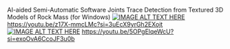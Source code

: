 AI-aided Semi-Automatic Software Joints Trace Detection from Textured 3D Models of Rock Mass (for Windows)
[![IMAGE ALT TEXT HERE](https://img.youtube.com/vi/z17X-mmcLMc/0.jpg)](https://youtu.be/z17X-mmcLMc?si=3uEcX9yrGh2EXojt)
https://youtu.be/z17X-mmcLMc?si=3uEcX9yrGh2EXojt
[![IMAGE ALT TEXT HERE](https://img.youtube.com/vi/5OPgElqeWcU/0.jpg)]((https://youtu.be/5OPgElqeWcU?si=28OTcsH4F6dHyjSV))
https://youtu.be/5OPgElqeWcU?si=exoOvA6CcoJF3u0b
